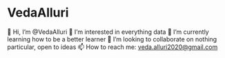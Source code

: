 # VedaAlluri
👋 Hi, I’m @VedaAlluri
👀 I’m interested in everything data
🌱 I’m currently learning how to be a better learner
💞️ I’m looking to collaborate on nothing particular, open to ideas
📫 How to reach me: veda.alluri2020@gmail.com
